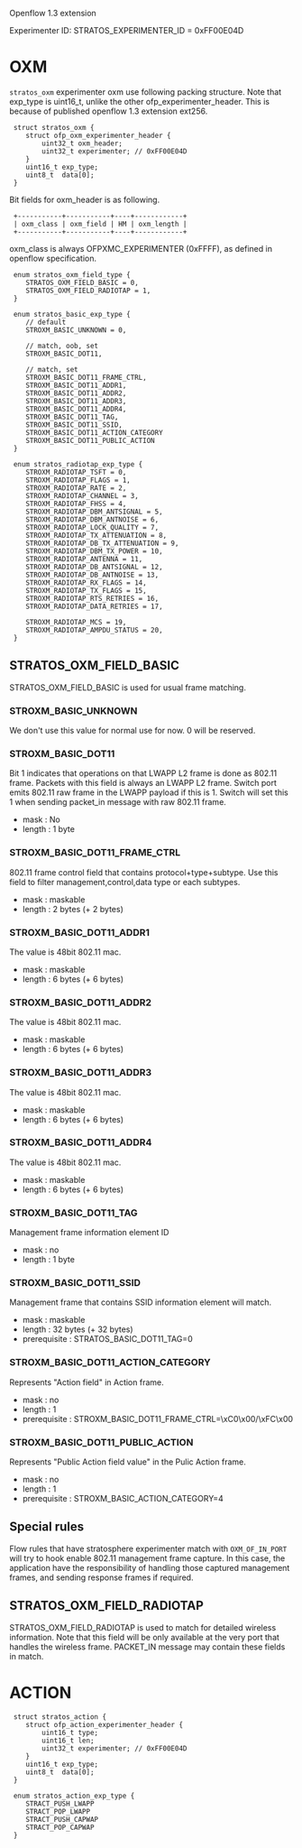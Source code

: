Openflow 1.3 extension

Experimenter ID: STRATOS_EXPERIMENTER_ID = 0xFF00E04D

OXM
===
`stratos_oxm` experimenter oxm use following packing structure.
Note that exp_type is uint16_t, unlike the other ofp_experimenter_header.
This is because of published openflow 1.3 extension ext256.

```
 struct stratos_oxm {
 	struct ofp_oxm_experimenter_header {
 		uint32_t oxm_header;
 		uint32_t experimenter; // 0xFF00E04D
 	}
 	uint16_t exp_type;
 	uint8_t  data[0];
 }
```

Bit fields for oxm_header is as following.

```
 +-----------+-----------+----+------------+
 | oxm_class | oxm_field | HM | oxm_length |
 +-----------+-----------+----+------------+
```

oxm_class is always OFPXMC_EXPERIMENTER (0xFFFF), as defined in openflow specification.

```
 enum stratos_oxm_field_type {
 	STRATOS_OXM_FIELD_BASIC = 0,
 	STRATOS_OXM_FIELD_RADIOTAP = 1,
 }

 enum stratos_basic_exp_type {
 	// default
 	STROXM_BASIC_UNKNOWN = 0,
 	
 	// match, oob, set
 	STROXM_BASIC_DOT11,
 	
 	// match, set
 	STROXM_BASIC_DOT11_FRAME_CTRL,
 	STROXM_BASIC_DOT11_ADDR1,
 	STROXM_BASIC_DOT11_ADDR2,
 	STROXM_BASIC_DOT11_ADDR3,
 	STROXM_BASIC_DOT11_ADDR4,
 	STROXM_BASIC_DOT11_TAG,
 	STROXM_BASIC_DOT11_SSID,
 	STROXM_BASIC_DOT11_ACTION_CATEGORY
 	STROXM_BASIC_DOT11_PUBLIC_ACTION
 }

 enum stratos_radiotap_exp_type {
 	STROXM_RADIOTAP_TSFT = 0,
 	STROXM_RADIOTAP_FLAGS = 1,
 	STROXM_RADIOTAP_RATE = 2,
 	STROXM_RADIOTAP_CHANNEL = 3,
 	STROXM_RADIOTAP_FHSS = 4,
 	STROXM_RADIOTAP_DBM_ANTSIGNAL = 5,
 	STROXM_RADIOTAP_DBM_ANTNOISE = 6,
 	STROXM_RADIOTAP_LOCK_QUALITY = 7,
 	STROXM_RADIOTAP_TX_ATTENUATION = 8,
 	STROXM_RADIOTAP_DB_TX_ATTENUATION = 9,
 	STROXM_RADIOTAP_DBM_TX_POWER = 10,
 	STROXM_RADIOTAP_ANTENNA = 11,
 	STROXM_RADIOTAP_DB_ANTSIGNAL = 12,
 	STROXM_RADIOTAP_DB_ANTNOISE = 13,
 	STROXM_RADIOTAP_RX_FLAGS = 14,
 	STROXM_RADIOTAP_TX_FLAGS = 15,
 	STROXM_RADIOTAP_RTS_RETRIES = 16,
 	STROXM_RADIOTAP_DATA_RETRIES = 17,
 	
 	STROXM_RADIOTAP_MCS = 19,
 	STROXM_RADIOTAP_AMPDU_STATUS = 20,
 }
```

STRATOS_OXM_FIELD_BASIC
-----------------------

STRATOS_OXM_FIELD_BASIC is used for usual frame matching.

### STROXM_BASIC_UNKNOWN
We don't use this value for normal use for now. 0 will be reserved.

### STROXM_BASIC_DOT11
Bit 1 indicates that operations on that LWAPP L2 frame is done as 802.11 frame. 
Packets with this field is always an LWAPP L2 frame.
Switch port emits 802.11 raw frame in the LWAPP payload if this is 1.
Switch will set this 1 when sending packet_in message with raw 802.11 frame.

- mask : No
- length : 1 byte

### STROXM_BASIC_DOT11_FRAME_CTRL
802.11 frame control field that contains protocol+type+subtype.
Use this field to filter management,control,data type or each subtypes.

- mask : maskable
- length : 2 bytes (+ 2 bytes)

### STROXM_BASIC_DOT11_ADDR1
The value is 48bit 802.11 mac.
- mask : maskable
- length : 6 bytes (+ 6 bytes)

### STROXM_BASIC_DOT11_ADDR2
The value is 48bit 802.11 mac.
- mask : maskable
- length : 6 bytes (+ 6 bytes)

### STROXM_BASIC_DOT11_ADDR3
The value is 48bit 802.11 mac.
- mask : maskable
- length : 6 bytes (+ 6 bytes)

### STROXM_BASIC_DOT11_ADDR4
The value is 48bit 802.11 mac.
- mask : maskable
- length : 6 bytes (+ 6 bytes)

### STROXM_BASIC_DOT11_TAG
Management frame information element ID
- mask : no
- length : 1 byte

### STROXM_BASIC_DOT11_SSID
Management frame that contains SSID information element will match.
- mask : maskable
- length : 32 bytes (+ 32 bytes)
- prerequisite : STRATOS_BASIC_DOT11_TAG=0

### STROXM_BASIC_DOT11_ACTION_CATEGORY
Represents "Action field" in Action frame.
- mask : no
- length : 1
- prerequisite : STROXM_BASIC_DOT11_FRAME_CTRL=\xC0\x00/\xFC\x00

### STROXM_BASIC_DOT11_PUBLIC_ACTION
Represents "Public Action field value" in the Pulic Action frame.
- mask : no
- length : 1
- prerequisite : STROXM_BASIC_ACTION_CATEGORY=4


Special rules
-------------
Flow rules that have stratosphere experimenter match with `OXM_OF_IN_PORT` will try to hook 
enable 802.11 management frame capture. In this case, the application have the responsibility 
of handling those captured management frames, and sending response frames if required.


STRATOS_OXM_FIELD_RADIOTAP
--------------------------
STRATOS_OXM_FIELD_RADIOTAP is used to match for detailed wireless information.
Note that this field will be only available at the very port that handles the 
wireless frame. PACKET_IN message may contain these fields in match.


ACTION
======

```
 struct stratos_action {
 	struct ofp_action_experimenter_header {
 		uint16_t type;
 		uint16_t len;
 		uint32_t experimenter; // 0xFF00E04D
 	}
 	uint16_t exp_type;
 	uint8_t  data[0];
 }

 enum stratos_action_exp_type {
 	STRACT_PUSH_LWAPP
 	STRACT_POP_LWAPP
 	STRACT_PUSH_CAPWAP
 	STRACT_POP_CAPWAP
 }
```


